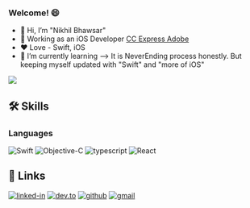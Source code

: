 ### Welcome! 😄

- 👋 Hi, I’m "Nikhil Bhawsar"
- 👀  Working as an iOS Developer [CC Express Adobe](https://apps.apple.com/us/app/creative-cloud-express-design/id1051937863)
- ❤️ Love - Swift, iOS
- 🌱  I’m currently learning --> It is NeverEnding process honestly. But keeping myself updated with "Swift" and "more of iOS"

![](https://github-readme-stats.vercel.app/api?username=nikhilbhawsar&show_icons=true)



## 🛠️ Skills

### Languages

![Swift](https://img.shields.io/badge/Swift-FA7343?style=for-the-badge&logo=swift&logoColor=white)
![Objective-C](https://img.shields.io/badge/OBJECTIVE--C-%233A95E3.svg?style=for-the-badge&logo=apple&logoColor=white)
![typescript](https://img.shields.io/badge/TypeScript-3178C6?style=for-the-badge&logo=typescript&logoColor=white)
![React](https://img.shields.io/badge/React-20232A?style=for-the-badge&logo=react&logoColor=61DAFB)

## 🔗 Links

[![linked-in](https://img.shields.io/badge/Linked_In-0077B5?style=for-the-badge&logo=LinkedIn&logoColor=white)](https://www.linkedin.com/in/leem2714/)
[![dev.to](https://img.shields.io/badge/Dev.to-0A0A0A?style=for-the-badge&logo=DevdotTo&logoColor=white)](https://dev.to/nikhilbhawsar)
[![github](https://img.shields.io/badge/GitHub-000000?style=for-the-badge&logo=GitHub&logoColor=white)](https://github.com/nikhilbhawsar)
[![gmail](https://img.shields.io/badge/Gmail-D14836?style=for-the-badge&logo=Gmail&logoColor=white)](mailto:nikhilandmanit@gmail.com)

